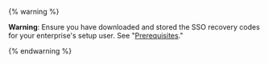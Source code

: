 {% warning %}

**Warning**: Ensure you have downloaded and stored the SSO recovery codes for your enterprise's setup user. See "[Prerequisites](#prerequisites)."

{% endwarning %}
